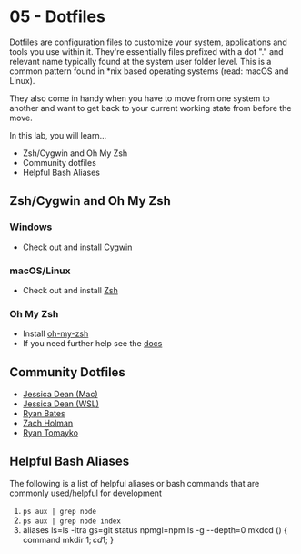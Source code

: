# 05 - Dotfiles

Dotfiles are configuration files to customize your system, applications and tools you use within it. They're essentially files prefixed with a dot "." and relevant name typically found at the system user folder level. This is a common pattern found in \*nix based operating systems (read: macOS and Linux).

They also come in handy when you have to move from one system to another and want to get back to your current working state from before the move.

In this lab, you will learn...

- Zsh/Cygwin and Oh My Zsh
- Community dotfiles
- Helpful Bash Aliases

## Zsh/Cygwin and Oh My Zsh

### Windows

- Check out and install [Cygwin](https://www.cygwin.com/)

### macOS/Linux

- Check out and install [Zsh](http://www.zsh.org/)

### Oh My Zsh

- Install [oh-my-zsh](https://ohmyz.sh/)
- If you need further help see the [docs](https://github.com/robbyrussell/oh-my-zsh/wiki)

## Community Dotfiles

- [Jessica Dean (Mac)](https://github.com/jldeen/dotfiles/tree/mac)
- [Jessica Dean (WSL)](https://github.com/jldeen/dotfiles/tree/wsl)
- [Ryan Bates](https://github.com/ryanb/dotfiles)
- [Zach Holman](https://github.com/holman/dotfiles)
- [Ryan Tomayko](http://github.com/rtomayko/dotfiles)

## Helpful Bash Aliases

The following is a list of helpful aliases or bash commands that are commonly used/helpful for development

1. `ps aux | grep node`
2. `ps aux | grep node index`
3. aliases
   ls=ls -ltra
   gs=git status
   npmgl=npm ls -g --depth=0
   mkdcd () {
   command mkdir $1; cd$1;
   }
